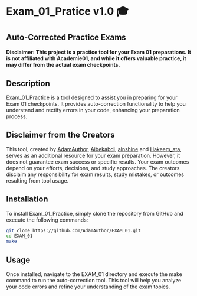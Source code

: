 # Exam_01_Pratice v1.0 🎓
 ## Auto-Corrected Practice Exams
 #### Disclaimer: This project is a practice tool for your Exam 01 preparations. It is not affiliated with Academie01, and while it offers valuable practice, it may differ from the actual exam checkpoints.

 ## Description
Exam_01_Practice is a tool designed to assist you in preparing for your Exam 01 checkpoints. It provides auto-correction functionality to help you understand and rectify errors in your code, enhancing your preparation process.

 ## Disclaimer from the Creators

This tool, created by  [AdamAuthor](https://github.com/AdamAuthor), [Aibekabdi](https://github.com/Aibekabdi), [alnshine](https://github.com/alnshine) and [Hakeem_ata](https://github.com/hhaakkimm), serves as an additional resource for your exam preparation. However, it does not guarantee exam success or specific results. Your exam outcomes depend on your efforts, decisions, and study approaches. The creators disclaim any responsibility for exam results, study mistakes, or outcomes resulting from tool usage.

 ## Installation
 To install Exam_01_Practice, simply clone the repository from GitHub and execute the following commands:
 
```bash
git clone https://github.com/AdamAuthor/EXAM_01.git
cd EXAM_01
make
```

## Usage
Once installed, navigate to the EXAM_01 directory and execute the make command to run the auto-correction tool. This tool will help you analyze your code errors and refine your understanding of the exam topics.
